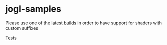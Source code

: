 # jogl-samples

Please use one of the [latest builds](http://jogamp.org/deployment/archive/master/gluegen_876-joal_603-jogl_1414-jocl_1066/archive/) in order to have support for shaders with custom suffixes


[Tests](https://github.com/elect86/jogl-samples/tree/master/jogl-samples/src/tests)
